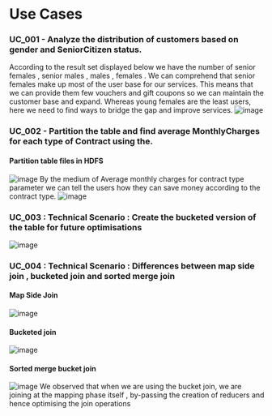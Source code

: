# Use Cases
### UC_001 - Analyze the distribution of customers based on gender and SeniorCitizen status.
  According to the result set displayed below we have the number of senior females , senior males , males , females . We can comprehend that senior females make up most of the user base for our services. This means that we can provide them few vouchers and gift coupons so we can maintain the customer base and expand. 
  Whereas young females are the least users, here we need to find ways to bridge the gap and improve services.
![image](https://github.com/user-attachments/assets/d98a4e73-b8d6-4b38-9fbf-4e1d5f15af93)

### UC_002 - Partition the table and find average MonthlyCharges for each type of Contract using the.
#### Partition table files in HDFS
  ![image](https://github.com/user-attachments/assets/b352d997-231a-4abb-93cd-68473aff1d27)
By the medium of Average monthly charges for contract type parameter we can tell the users how they can save money according to the contract type. 
  ![image](https://github.com/user-attachments/assets/691340de-1e4e-44c1-b78c-2a2038d590ee)

### UC_003 : Technical Scenario : Create the bucketed version of the table for future optimisations
  ![image](https://github.com/user-attachments/assets/223fdcb5-c93e-4951-b81d-50292ccd17b7)

### UC_004 : Technical Scenario : Differences between map side join , bucketed join and sorted merge join 
#### Map Side Join
![image](https://github.com/user-attachments/assets/d40aa323-6f5a-40d6-bc5b-4fdd90fe5dc6)
#### Bucketed join 
![image](https://github.com/user-attachments/assets/46e8fe94-afb4-44c3-8941-83717b536286)
#### Sorted merge bucket join 
![image](https://github.com/user-attachments/assets/95e783b7-2a6d-4151-89b4-240d1eb6ca3e)
We observed that when we are using the bucket join, we are joining at the mapping phase itself , by-passing the creation of reducers and hence optimising the join operations




  

